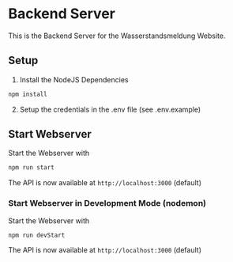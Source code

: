 # Backend Server

This is the Backend Server for the Wasserstandsmeldung Website. 

## Setup

1. Install the NodeJS Dependencies

```bash
npm install
```

2. Setup the credentials in the .env file (see .env.example)

## Start Webserver

Start the Webserver with

```bash
npm run start
```
The API is now available at `http://localhost:3000` (default)

### Start Webserver in Development Mode (nodemon)

Start the Webserver with

```bash
npm run devStart
```

The API is now available at `http://localhost:3000` (default)
